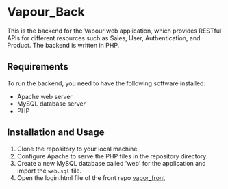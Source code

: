 Vapour_Back
==================================

This is the backend for the Vapour web application, which provides RESTful APIs for different resources such as Sales, User, Authentication, and Product. The backend is written in PHP.

Requirements
------------

To run the backend, you need to have the following software installed:

-   Apache web server
-   MySQL database server
-   PHP

Installation and Usage
----------------------

1.  Clone the repository to your local machine.
2.  Configure Apache to serve the PHP files in the repository directory.
3.  Create a new MySQL database called 'web' for the application and import the `web.sql` file.
4.  Open the login.html file of the front repo [vapor_front](https://github.com/fabiomarku1/vapour_front)
